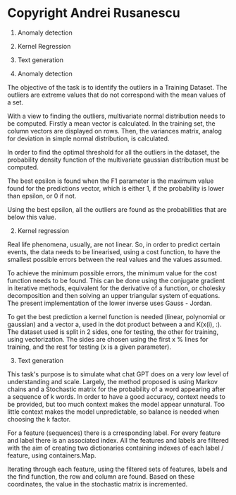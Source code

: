 # Copyright Andrei Rusanescu

1. Anomaly detection
2. Kernel Regression
3. Text generation

1. Anomaly detection

The objective of the task is to identify the outliers 
in a Training Dataset. The outliers are extreme values
that do not correspond with the mean values of a set.

With a view to finding the outliers, multivariate normal
distribution needs to be computed. Firstly a mean vector
is calculated. In the training set, the column vectors
are displayed on rows. Then, the variances matrix, analog
for deviation in simple normal distribution, is calculated.

In order to find the optimal threshold for all the outliers
in the dataset, the probability density function of the
multivariate gaussian distribution must be computed.

The best epsilon is found when the F1 parameter is the
maximum value found for the predictions vector, which is
either 1, if the probability is lower than epsilon, or 0
if not.

Using the best epsilon, all the outliers are found as
the probabilities that are below this value.


2. Kernel regression

Real life phenomena, usually, are not linear. So, in order
to predict certain events, the data needs to be linearised,
using a cost function, to have the smallest possible errors
between the real values and the values assumed.

To achieve the minimum possible errors, the minimum value for
the cost function needs to be found. This can be done using
the conjugate gradient in iterative methods, equivalent for
the derivative of a function, or cholesky decomposition and
then solving an upper triangular system of equations. The present
implementation of the lower inverse uses Gauss - Jordan.

To get the best prediction a kernel function is needed (linear,
polynomial or gaussian) and a vector a, used in the dot product
between a and K(x(i), :). The dataset used is split in 2 sides,
one for testing, the other for training, using vectorization.
The sides are chosen using the first x % lines for training, and
the rest for testing (x is a given parameter).


3. Text generation

This task's purpose is to simulate what chat GPT does on a very
low level of understanding and scale. Largely, the method proposed
is using Markov chains and a Stochastic matrix for the probability
of a word appearing after a sequence of k words. In order to have a
good accuracy, context needs to be provided, but too much context
makes the model appear unnatural. Too little context makes the model
unpredictable, so balance is needed when choosing the k factor.

For a feature (sequences) there is a crresponding label. For every
feature and label there is an associated index. All the features and
labels are filtered with the aim of creating two dictionaries
containing indexes of each label / feature, using containers.Map.

Iterating through each feature, using the filtered sets of features,
labels and the find function, the row and column are found. Based on
these coordinates, the value in the stochastic matrix is incremented.
